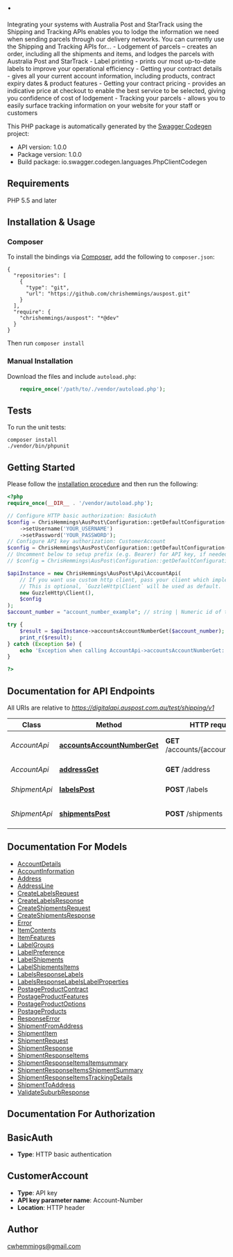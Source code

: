 # .
Integrating your systems with Australia Post and StarTrack using the Shipping and Tracking APIs enables you to lodge the information we need when sending parcels through our delivery networks.  You can currently use the Shipping and Tracking APIs for...  - Lodgement of parcels – creates an order, including all the shipments and items, and lodges the parcels with Australia Post and StarTrack  - Label printing - prints our most up-to-date labels to improve your operational efficiency  - Getting your contract details - gives all your current account information, including products, contract expiry dates & product features  - Getting your contract pricing - provides an indicative price at checkout to enable the best service to be selected, giving you confidence of cost of lodgement  - Tracking your parcels - allows you to easily surface tracking information on your website for your staff or customers

This PHP package is automatically generated by the [Swagger Codegen](https://github.com/swagger-api/swagger-codegen) project:

- API version: 1.0.0
- Package version: 1.0.0
- Build package: io.swagger.codegen.languages.PhpClientCodegen

## Requirements

PHP 5.5 and later

## Installation & Usage
### Composer

To install the bindings via [Composer](http://getcomposer.org/), add the following to `composer.json`:

```
{
  "repositories": [
    {
      "type": "git",
      "url": "https://github.com/chrishemmings/auspost.git"
    }
  ],
  "require": {
    "chrishemmings/auspost": "*@dev"
  }
}
```

Then run `composer install`

### Manual Installation

Download the files and include `autoload.php`:

```php
    require_once('/path/to/./vendor/autoload.php');
```

## Tests

To run the unit tests:

```
composer install
./vendor/bin/phpunit
```

## Getting Started

Please follow the [installation procedure](#installation--usage) and then run the following:

```php
<?php
require_once(__DIR__ . '/vendor/autoload.php');

// Configure HTTP basic authorization: BasicAuth
$config = ChrisHemmings\AusPost\Configuration::getDefaultConfiguration()
    ->setUsername('YOUR_USERNAME')
    ->setPassword('YOUR_PASSWORD');
// Configure API key authorization: CustomerAccount
$config = ChrisHemmings\AusPost\Configuration::getDefaultConfiguration()->setApiKey('Account-Number', 'YOUR_API_KEY');
// Uncomment below to setup prefix (e.g. Bearer) for API key, if needed
// $config = ChrisHemmings\AusPost\Configuration::getDefaultConfiguration()->setApiKeyPrefix('Account-Number', 'Bearer');

$apiInstance = new ChrisHemmings\AusPost\Api\AccountApi(
    // If you want use custom http client, pass your client which implements `GuzzleHttp\ClientInterface`.
    // This is optional, `GuzzleHttp\Client` will be used as default.
    new GuzzleHttp\Client(),
    $config
);
$account_number = "account_number_example"; // string | Numeric id of the charge account to query. Note this is a parameter to the request in addition to the account-number header field.

try {
    $result = $apiInstance->accountsAccountNumberGet($account_number);
    print_r($result);
} catch (Exception $e) {
    echo 'Exception when calling AccountApi->accountsAccountNumberGet: ', $e->getMessage(), PHP_EOL;
}

?>
```

## Documentation for API Endpoints

All URIs are relative to *https://digitalapi.auspost.com.au/test/shipping/v1*

Class | Method | HTTP request | Description
------------ | ------------- | ------------- | -------------
*AccountApi* | [**accountsAccountNumberGet**](docs/Api/AccountApi.md#accountsaccountnumberget) | **GET** /accounts/{account_number} | Fetch account information
*AccountApi* | [**addressGet**](docs/Api/AccountApi.md#addressget) | **GET** /address | Validate Suburb
*ShipmentApi* | [**labelsPost**](docs/Api/ShipmentApi.md#labelspost) | **POST** /labels | Create Labels
*ShipmentApi* | [**shipmentsPost**](docs/Api/ShipmentApi.md#shipmentspost) | **POST** /shipments | Create Domestic Shipments


## Documentation For Models

 - [AccountDetails](docs/Model/AccountDetails.md)
 - [AccountInformation](docs/Model/AccountInformation.md)
 - [Address](docs/Model/Address.md)
 - [AddressLine](docs/Model/AddressLine.md)
 - [CreateLabelsRequest](docs/Model/CreateLabelsRequest.md)
 - [CreateLabelsResponse](docs/Model/CreateLabelsResponse.md)
 - [CreateShipmentsRequest](docs/Model/CreateShipmentsRequest.md)
 - [CreateShipmentsResponse](docs/Model/CreateShipmentsResponse.md)
 - [Error](docs/Model/Error.md)
 - [ItemContents](docs/Model/ItemContents.md)
 - [ItemFeatures](docs/Model/ItemFeatures.md)
 - [LabelGroups](docs/Model/LabelGroups.md)
 - [LabelPreference](docs/Model/LabelPreference.md)
 - [LabelShipments](docs/Model/LabelShipments.md)
 - [LabelShipmentsItems](docs/Model/LabelShipmentsItems.md)
 - [LabelsResponseLabels](docs/Model/LabelsResponseLabels.md)
 - [LabelsResponseLabelsLabelProperties](docs/Model/LabelsResponseLabelsLabelProperties.md)
 - [PostageProductContract](docs/Model/PostageProductContract.md)
 - [PostageProductFeatures](docs/Model/PostageProductFeatures.md)
 - [PostageProductOptions](docs/Model/PostageProductOptions.md)
 - [PostageProducts](docs/Model/PostageProducts.md)
 - [ResponseError](docs/Model/ResponseError.md)
 - [ShipmentFromAddress](docs/Model/ShipmentFromAddress.md)
 - [ShipmentItem](docs/Model/ShipmentItem.md)
 - [ShipmentRequest](docs/Model/ShipmentRequest.md)
 - [ShipmentResponse](docs/Model/ShipmentResponse.md)
 - [ShipmentResponseItems](docs/Model/ShipmentResponseItems.md)
 - [ShipmentResponseItemsItemsummary](docs/Model/ShipmentResponseItemsItemsummary.md)
 - [ShipmentResponseItemsShipmentSummary](docs/Model/ShipmentResponseItemsShipmentSummary.md)
 - [ShipmentResponseItemsTrackingDetails](docs/Model/ShipmentResponseItemsTrackingDetails.md)
 - [ShipmentToAddress](docs/Model/ShipmentToAddress.md)
 - [ValidateSuburbResponse](docs/Model/ValidateSuburbResponse.md)


## Documentation For Authorization


## BasicAuth

- **Type**: HTTP basic authentication

## CustomerAccount

- **Type**: API key
- **API key parameter name**: Account-Number
- **Location**: HTTP header


## Author

cwhemmings@gmail.com


